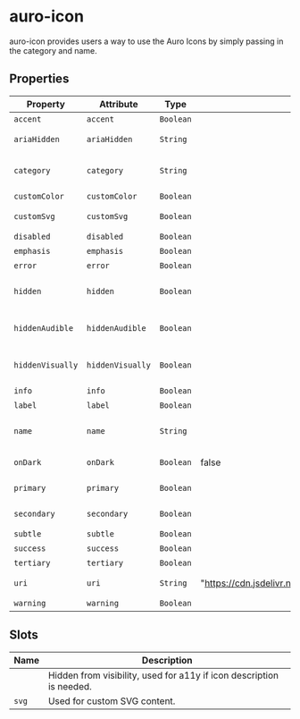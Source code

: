 # auro-icon

auro-icon provides users a way to use the Auro Icons by simply passing in the category and name.

## Properties

| Property         | Attribute        | Type      | Default                                          | Description                                      |
|------------------|------------------|-----------|--------------------------------------------------|--------------------------------------------------|
| `accent`         | `accent`         | `Boolean` |                                                  | Sets the icon to use the accent style.           |
| `ariaHidden`     | `ariaHidden`     | `String`  |                                                  | Set aria-hidden value. Default is `true`. Option is `false`. |
| `category`       | `category`       | `String`  |                                                  | The category of the icon you are looking for. See https://auro.alaskaair.com/icons/usage. |
| `customColor`    | `customColor`    | `Boolean` |                                                  | Removes primary selector.                        |
| `customSvg`      | `customSvg`      | `Boolean` |                                                  | When true, auro-icon will render a custom SVG inside the default slot. |
| `disabled`       | `disabled`       | `Boolean` |                                                  | Sets the icon to use the disabled style.         |
| `emphasis`       | `emphasis`       | `Boolean` |                                                  | Sets the icon to use the emphasis style.         |
| `error`          | `error`          | `Boolean` |                                                  | Sets the icon to use the error style.            |
| `hidden`         | `hidden`         | `Boolean` |                                                  | If present, the component will be hidden both visually and from screen readers |
| `hiddenAudible`  | `hiddenAudible`  | `Boolean` |                                                  | If present, the component will be hidden from screen readers, but seen visually |
| `hiddenVisually` | `hiddenVisually` | `Boolean` |                                                  | If present, the component will be hidden visually, but still read by screen readers |
| `info`           | `info`           | `Boolean` |                                                  | Sets the icon to use the info style.             |
| `label`          | `label`          | `Boolean` |                                                  | Exposes content in slot as icon label.           |
| `name`           | `name`           | `String`  |                                                  | The name of the icon you are looking for without the file extension. See https://auro.alaskaair.com/icons/usage |
| `onDark`         | `onDark`         | `Boolean` | false                                            | Set value for on-dark version of auro-icon       |
| `primary`        | `primary`        | `Boolean` |                                                  | DEPRECATED: Sets the icon to use the baseline primary icon style. |
| `secondary`      | `secondary`      | `Boolean` |                                                  | Sets the icon to use the secondary style.        |
| `subtle`         | `subtle`         | `Boolean` |                                                  | Sets the icon to use the subtle style.           |
| `success`        | `success`        | `Boolean` |                                                  | Sets the icon to use the success style.          |
| `tertiary`       | `tertiary`       | `Boolean` |                                                  | Sets the icon to use the tertiary style.         |
| `uri`            | `uri`            | `String`  | "https://cdn.jsdelivr.net/npm/@alaskaairux/icons@latest/dist" | Set the uri for CDN used when fetching icons     |
| `warning`        | `warning`        | `Boolean` |                                                  | Sets the icon to use the warning style.          |

## Slots

| Name  | Description                                      |
|-------|--------------------------------------------------|
|       | Hidden from visibility, used for a11y if icon description is needed. |
| `svg` | Used for custom SVG content.                     |

